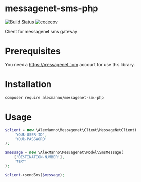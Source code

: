 # messagenet-sms-php
[![Build Status](https://travis-ci.org/alexmanno/messagenet-sms-php.svg?branch=master)](https://travis-ci.org/alexmanno/messagenet-sms-php)
[![codecov](https://codecov.io/gh/alexmanno/messagenet-sms-php/branch/master/graph/badge.svg)](https://codecov.io/gh/alexmanno/messagenet-sms-php)

Client for messagenet sms gateway

# Prerequisites

You need a https://messagenet.com account for use this library.

# Installation

```bash
composer require alexmanno/messagenet-sms-php
```

# Usage

```php
$client = new \AlexManno\Messagenet\Client\MessageNetClient(
    'YOUR-USER-ID',
    'YOUR-PASSWORD'
);

$message = new \AlexManno\Messagenet\Model\SmsMessage(
    ['DESTINATION-NUMBER'], 
    'TEXT'
);

$client->sendSms($message);
```
